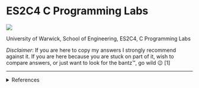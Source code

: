# ES2C4 C Programming Labs

<img src="https://repository-images.githubusercontent.com/331056814/3af35300-6ef5-11eb-865b-c0fa9e259c6e">

University of Warwick,
School of Engineering,
ES2C4,
C Programming Labs


_Disclaimer_: If you are here to copy my answers I strongly recommend against it. If you are here because you are stuck on part of it, wish to compare answers, or just want to look for the bantz™, go wild 😉 [1]



---
<details>
  <summary>References</summary>
  
  [1] https://github.com/wdhg/c-tutorials-and-papers, [@wdhg](https://github.com/wdhg), 2020.
  
</details>

